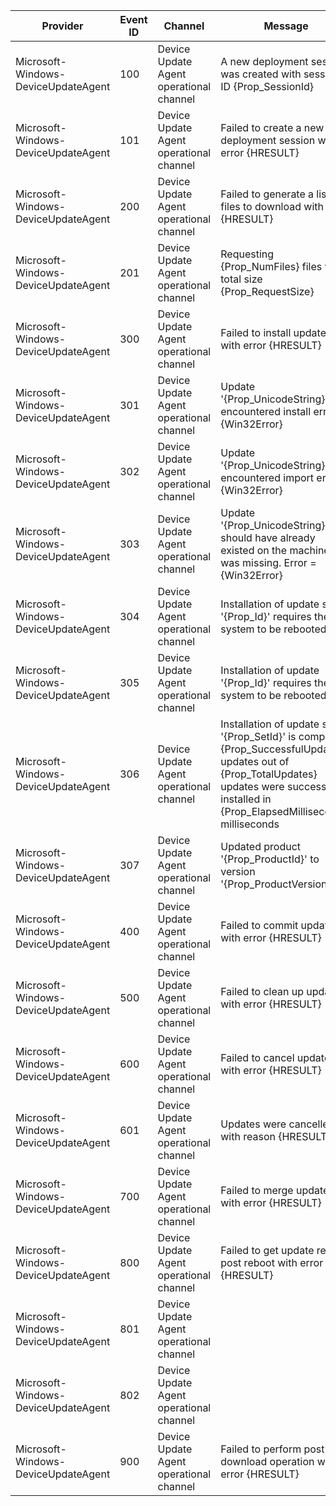 Provider                             |  Event ID  |  Channel                                  |  Message
-------------------------------------|------------|-------------------------------------------|----------------------------------------------------------------------------------------------------------------------------------------------------------------------------------------------------
Microsoft-Windows-DeviceUpdateAgent  |  100       |  Device Update Agent operational channel  |  A new deployment session was created with session ID {Prop_SessionId}
Microsoft-Windows-DeviceUpdateAgent  |  101       |  Device Update Agent operational channel  |  Failed to create a new deployment session with error {HRESULT}
Microsoft-Windows-DeviceUpdateAgent  |  200       |  Device Update Agent operational channel  |  Failed to generate a list of files to download with error {HRESULT}
Microsoft-Windows-DeviceUpdateAgent  |  201       |  Device Update Agent operational channel  |  Requesting {Prop_NumFiles} files with total size {Prop_RequestSize}
Microsoft-Windows-DeviceUpdateAgent  |  300       |  Device Update Agent operational channel  |  Failed to install updates with error {HRESULT}
Microsoft-Windows-DeviceUpdateAgent  |  301       |  Device Update Agent operational channel  |  Update '{Prop_UnicodeString}' encountered install error {Win32Error}
Microsoft-Windows-DeviceUpdateAgent  |  302       |  Device Update Agent operational channel  |  Update '{Prop_UnicodeString}' encountered import error {Win32Error}
Microsoft-Windows-DeviceUpdateAgent  |  303       |  Device Update Agent operational channel  |  Update '{Prop_UnicodeString}' should have already existed on the machine, but was missing.  Error = {Win32Error}
Microsoft-Windows-DeviceUpdateAgent  |  304       |  Device Update Agent operational channel  |  Installation of update set '{Prop_Id}' requires the system to be rebooted
Microsoft-Windows-DeviceUpdateAgent  |  305       |  Device Update Agent operational channel  |  Installation of update '{Prop_Id}' requires the system to be rebooted
Microsoft-Windows-DeviceUpdateAgent  |  306       |  Device Update Agent operational channel  |  Installation of update set '{Prop_SetId}' is complete.  {Prop_SuccessfulUpdates} updates out of {Prop_TotalUpdates} updates were successfully installed in {Prop_ElapsedMilliseconds} milliseconds
Microsoft-Windows-DeviceUpdateAgent  |  307       |  Device Update Agent operational channel  |  Updated product '{Prop_ProductId}' to version '{Prop_ProductVersion}'
Microsoft-Windows-DeviceUpdateAgent  |  400       |  Device Update Agent operational channel  |  Failed to commit updates with error {HRESULT}
Microsoft-Windows-DeviceUpdateAgent  |  500       |  Device Update Agent operational channel  |  Failed to clean up updates with error {HRESULT}
Microsoft-Windows-DeviceUpdateAgent  |  600       |  Device Update Agent operational channel  |  Failed to cancel updates with error {HRESULT}
Microsoft-Windows-DeviceUpdateAgent  |  601       |  Device Update Agent operational channel  |  Updates were cancelled with reason {HRESULT}
Microsoft-Windows-DeviceUpdateAgent  |  700       |  Device Update Agent operational channel  |  Failed to merge updates with error {HRESULT}
Microsoft-Windows-DeviceUpdateAgent  |  800       |  Device Update Agent operational channel  |  Failed to get update result post reboot with error {HRESULT}
Microsoft-Windows-DeviceUpdateAgent  |  801       |  Device Update Agent operational channel  |
Microsoft-Windows-DeviceUpdateAgent  |  802       |  Device Update Agent operational channel  |
Microsoft-Windows-DeviceUpdateAgent  |  900       |  Device Update Agent operational channel  |  Failed to perform post download operation with error {HRESULT}